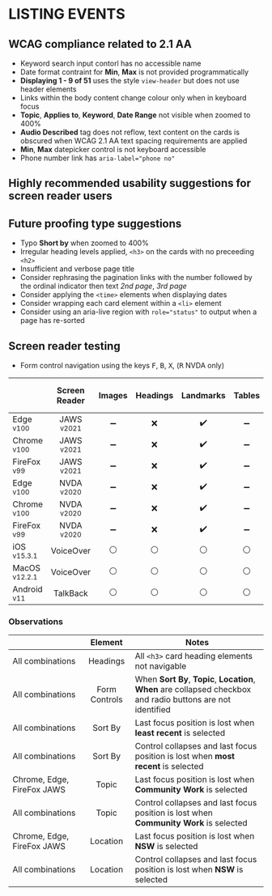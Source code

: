 # LISTING EVENTS
## WCAG compliance related to 2.1 AA
- Keyword search input contorl has no accessible name
- Date format contraint for **Min**, **Max** is not provided programmatically
- **Displaying 1 - 9 of 51** uses the style `view-header` but does not use header elements
- Links within the body content change colour only when in keyboard focus
- **Topic**, **Applies to**, **Keyword**, **Date Range** not visible when zoomed to 400%
- **Audio Described** tag does not reflow, text content on the cards is obscured when WCAG 2.1 AA text spacing requirements are applied
-  **Min**, **Max** datepicker control is not keyboard accessible
-  Phone number link has `aria-label="phone no"`

## Highly recommended usability suggestions for screen reader users

## Future proofing type suggestions
- Typo **Short by** when zoomed to 400%
- Irregular heading levels applied, `<h3>` on the cards with no preceeding `<h2>`
- Insufficient and verbose page title
- Consider rephrasing the pagination links with the number followed by the ordinal indicator then text _2nd page_, _3rd page_
- Consider applying the `<time>` elements when displaying dates
- Consider wrapping each card element within a `<li>` element
- Consider using an aria-live region with `role="status"` to output when a page has re-sorted

## Screen reader testing
- Form control navigation using the keys <kbd>F</kbd>, <kbd>B</kbd>, <kbd>X</kbd>, (<kbd>R</kbd> NVDA only)

|   |Screen Reader   | Images | Headings  |Landmarks   |Tables   | Lists |Links |Form Controls | Sort & Filter | Pagination |
|---|:-:|:-:|:-:|:-:|:-:|:-:|:-:|:-:|:-:|:-:|
| Edge <sup>v100</sup> 		| JAWS <sup>v2021</sup> 	| :heavy_minus_sign:  | :x:  | :heavy_check_mark:  | :heavy_minus_sign: | :heavy_check_mark:   | :heavy_check_mark:  | :heavy_check_mark:  | x | :heavy_check_mark: |
| Chrome <sup>v100</sup> 	| JAWS <sup>v2021</sup>  	| :heavy_minus_sign:  | :x:  | :heavy_check_mark:  |:heavy_minus_sign: |:heavy_check_mark:   | :heavy_check_mark:  | :heavy_check_mark:  | x | :heavy_check_mark: |
| FireFox <sup>v99</sup> 	| JAWS <sup>v2021</sup>   	| :heavy_minus_sign:  | :x:  | :heavy_check_mark:  | :heavy_minus_sign:  | :heavy_check_mark:   | :heavy_check_mark:  | :heavy_check_mark: | x | :heavy_check_mark: |
| Edge <sup>v100</sup> 		| NVDA <sup>v2020</sup> 	| :heavy_minus_sign:  | :x:  | :heavy_check_mark:  | :heavy_minus_sign: | :heavy_check_mark:   | :heavy_check_mark: | :heavy_check_mark:  | x | :heavy_check_mark: |
| Chrome <sup>v100</sup> 	| NVDA <sup>v2020</sup>  	| :heavy_minus_sign:  | :x:  | :heavy_check_mark: | :heavy_minus_sign:  | :heavy_check_mark:   | :heavy_check_mark:  | :heavy_check_mark: | x | :heavy_check_mark: |
| FireFox <sup>v99</sup> 	| NVDA <sup>v2020</sup>   	| :heavy_minus_sign:  | :x:  | :heavy_check_mark:  | :heavy_minus_sign:  | :heavy_check_mark:   | :heavy_check_mark:  | :heavy_check_mark:  | x | :heavy_check_mark: |
| iOS <sup>v15.3.1</sup> 	| VoiceOver 				| :white_circle:  | :white_circle:  | :white_circle:  | :white_circle:  | :white_circle:  | :white_circle:  | :white_circle:  | x | x |
| MacOS <sup>v12.2.1</sup> 	| VoiceOver  				| :white_circle:  | :white_circle:  | :white_circle:  | :white_circle:  | :white_circle:  | :white_circle:  | :white_circle:  | x | x |
| Android <sup>v11</sup> 	| TalkBack 					| :white_circle:  | :white_circle:  | :white_circle:  | :white_circle:  | :white_circle:  | :white_circle:  | :white_circle:  | x | x |

### Observations
|  | Element  | Notes |
|---|:-:|---|
| All combinations | Headings  | All `<h3>` card heading elements not navigable  |
| All combinations | Form Controls | When **Sort By**, **Topic**, **Location**, **When** are collapsed checkbox and radio buttons are not identified  |
|All combinations| Sort By |Last focus position is lost when **least recent** is selected
|All combinations| Sort By |Control collapses and last focus position is lost when **most recent** is selected
|Chrome, Edge, FireFox JAWS | Topic |Last focus position is lost when **Community Work** is selected
|All combinations | Topic |Control collapses and last focus position is lost when **Community Work** is selected
|Chrome, Edge, FireFox JAWS | Location |Last focus position is lost when **NSW** is selected
|All combinations | Location |Control collapses and last focus position is lost when **NSW** is selected
